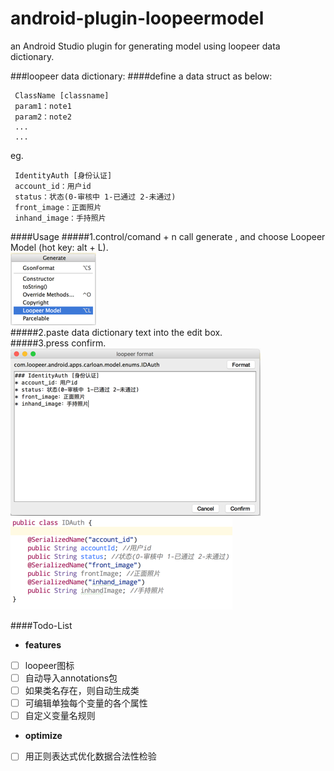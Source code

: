 # android-plugin-loopeermodel
an Android Studio plugin for generating model using loopeer data dictionary.

###loopeer data dictionary:
####define a data struct as below:
```
 ClassName [classname]
 param1：note1
 param2：note2
 ...
 ...
```
eg.

```
 IdentityAuth [身份认证]
 account_id：用户id
 status：状态(0-审核中 1-已通过 2-未通过)
 front_image：正面照片
 inhand_image：手持照片
```
####Usage
#####1.control/comand + n call generate , and choose Loopeer Model (hot key: alt + L).  
![](/screenshot/screen-shot-1.png)  
#####2.paste data dictionary text into the edit box.  
#####3.press confirm.  
![](/screenshot/screen-shot-2.png)  
![](/screenshot/screen-shot-3.png)  

####Todo-List
- **features**
- [ ] loopeer图标
- [ ] 自动导入annotations包
- [ ] 如果类名存在，则自动生成类
- [ ] 可编辑单独每个变量的各个属性
- [ ] 自定义变量名规则
- **optimize**
- [ ] 用正则表达式优化数据合法性检验
